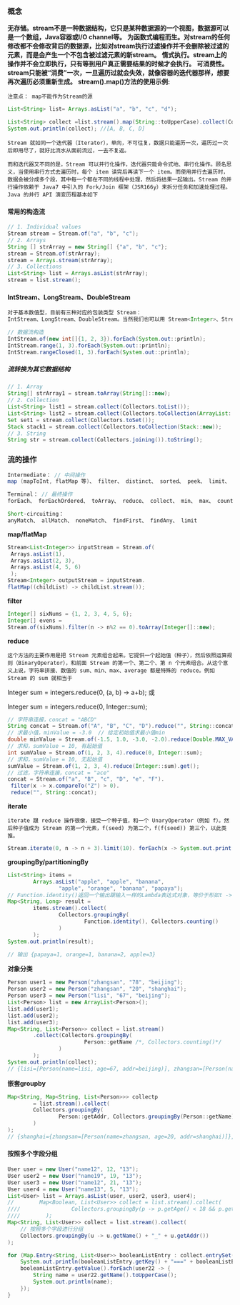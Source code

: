 ### 概念

**无存储。stream不是一种数据结构，它只是某种数据源的一个视图，数据源可以是一个数组，Java容器或I/O channel等。** **为函数式编程而生。对stream的任何修改都不会修改背后的数据源，比如对stream执行过滤操作并不会删除被过滤的元素，而是会产生一个不包含被过滤元素的新stream。** **惰式执行。stream上的操作并不会立即执行，只有等到用户真正需要结果的时候才会执行。** **可消费性。stream只能被“消费”一次，一旦遍历过就会失效，就像容器的迭代器那样，想要再次遍历必须重新生成。** **stream().map()方法的使用示例:** 

``注意点： map不能作为Stream的源``

````java
List<String> list= Arrays.asList("a", "b", "c", "d");

List<String> collect =list.stream().map(String::toUpperCase).collect(Collectors.toList());
System.out.println(collect); //[A, B, C, D]
````

````
Stream 就如同一个迭代器（Iterator），单向，不可往复，数据只能遍历一次，遍历过一次后即用尽了，就好比流水从面前流过，一去不复返。

而和迭代器又不同的是，Stream 可以并行化操作，迭代器只能命令式地、串行化操作。顾名思义，当使用串行方式去遍历时，每个 item 读完后再读下一个 item。而使用并行去遍历时，数据会被分成多个段，其中每一个都在不同的线程中处理，然后将结果一起输出。Stream 的并行操作依赖于 Java7 中引入的 Fork/Join 框架（JSR166y）来拆分任务和加速处理过程。Java 的并行 API 演变历程基本如下

````

#### 常用的构造流

````java
// 1. Individual values
Stream stream = Stream.of("a", "b", "c");
// 2. Arrays
String [] strArray = new String[] {"a", "b", "c"};
stream = Stream.of(strArray);
stream = Arrays.stream(strArray);
// 3. Collections
List<String> list = Arrays.asList(strArray);
stream = list.stream();
````



#### IntStream、LongStream、DoubleStream

````java
对于基本数值型，目前有三种对应的包装类型 Stream：
IntStream、LongStream、DoubleStream。当然我们也可以用 Stream<Integer>、Stream<Long> >、Stream<Double>，但是 boxing 和 unboxing 会很耗时，所以特别为这三种基本数值型提供了对应的 Stream

// 数据流构造
IntStream.of(new int[]{1, 2, 3}).forEach(System.out::println);
IntStream.range(1, 3).forEach(System.out::println);
IntStream.rangeClosed(1, 3).forEach(System.out::println);

````

#####  流转换为其它数据结构

````java
// 1. Array
String[] strArray1 = stream.toArray(String[]::new);
// 2. Collection
List<String> list1 = stream.collect(Collectors.toList());
List<String> list2 = stream.collect(Collectors.toCollection(ArrayList::new));
Set set1 = stream.collect(Collectors.toSet());
Stack stack1 = stream.collect(Collectors.toCollection(Stack::new));
// 3. String
String str = stream.collect(Collectors.joining()).toString();
````

### 流的操作

````java
Intermediate： // 中间操作
map (mapToInt, flatMap 等)、 filter、 distinct、 sorted、 peek、 limit、 skip、 parallel、 sequential、 unordered

Terminal： // 最终操作
forEach、 forEachOrdered、 toArray、 reduce、 collect、 min、 max、 count、 anyMatch、 allMatch、 noneMatch、 findFirst、 findAny、 iterator

Short-circuiting：
anyMatch、 allMatch、 noneMatch、 findFirst、 findAny、 limit
````

**map/flatMap** 

````java
Stream<List<Integer>> inputStream = Stream.of(
 Arrays.asList(1),
 Arrays.asList(2, 3),
 Arrays.asList(4, 5, 6)
 );
Stream<Integer> outputStream = inputStream.
flatMap((childList) -> childList.stream());
````

**filter**

````java
Integer[] sixNums = {1, 2, 3, 4, 5, 6};
Integer[] evens =
Stream.of(sixNums).filter(n -> n%2 == 0).toArray(Integer[]::new);
````

**reduce**

``这个方法的主要作用是把 Stream 元素组合起来。它提供一个起始值（种子），然后依照运算规则（BinaryOperator），和前面 Stream 的第一个、第二个、第 n 个元素组合。从这个意义上说，字符串拼接、数值的 sum、min、max、average 都是特殊的 reduce。例如 Stream 的 sum 就相当于 ``

Integer sum = integers.reduce(0, (a, b) -> a+b); 或

Integer sum = integers.reduce(0, Integer::sum);

````java
// 字符串连接，concat = "ABCD"
String concat = Stream.of("A", "B", "C", "D").reduce("", String::concat); 
// 求最小值，minValue = -3.0  // 给定初始值求最小值min
double minValue = Stream.of(-1.5, 1.0, -3.0, -2.0).reduce(Double.MAX_VALUE, Double::min); 
// 求和，sumValue = 10, 有起始值
int sumValue = Stream.of(1, 2, 3, 4).reduce(0, Integer::sum);
// 求和，sumValue = 10, 无起始值
sumValue = Stream.of(1, 2, 3, 4).reduce(Integer::sum).get();
// 过滤，字符串连接，concat = "ace"
concat = Stream.of("a", "B", "c", "D", "e", "F").
 filter(x -> x.compareTo("Z") > 0).
 reduce("", String::concat);
````

**iterate** 

``iterate 跟 reduce 操作很像，接受一个种子值，和一个 UnaryOperator（例如 f）。然后种子值成为 Stream 的第一个元素，f(seed) 为第二个，f(f(seed)) 第三个，以此类推。 ``

````java
Stream.iterate(0, n -> n + 3).limit(10). forEach(x -> System.out.print(x + " "));.
````

**groupingBy/partitioningBy** 

```java
List<String> items =
        Arrays.asList("apple", "apple", "banana",
                "apple", "orange", "banana", "papaya");
// Function.identity()返回一个输出跟输入一样的Lambda表达式对象，等价于形如t -> t形式的Lambda表达式
Map<String, Long> result =
        items.stream().collect(
                Collectors.groupingBy(
                        Function.identity(), Collectors.counting()
                )
        );
System.out.println(result);

// 输出 {papaya=1, orange=1, banana=2, apple=3}
```

**对象分类**

```java
Person user1 = new Person("zhangsan", "78", "beijing");
Person user2 = new Person("zhangsan", "20", "shanghai");
Person user3 = new Person("lisi", "67", "beijing");
List<Person> list = new ArrayList<Person>();
list.add(user1);
list.add(user2);
list.add(user3);
Map<String, List<Person>> collect = list.stream()
        .collect(Collectors.groupingBy(
                        Person::getName /*, Collectors.counting()*/
                )
        );
System.out.println(collect);
// {lisi=[Person(name=lisi, age=67, addr=beijing)], zhangsan=[Person(name=zhangsan, age=78, addr=beijing), Person(name=zhangsan, age=20, addr=shanghai)]}
```

**嵌套groupby**

```java
Map<String, Map<String, List<Person>>> collectp
        = list.stream().collect(
        Collectors.groupingBy(
                Person::getAddr, Collectors.groupingBy(Person::getName)
        )
);
// {shanghai={zhangsan=[Person(name=zhangsan, age=20, addr=shanghai)]}, beijing={lisi=[Person(name=lisi, age=67, addr=beijing)], zhangsan=[Person(name=zhangsan, age=78, addr=beijing)]}}

```
#### 按照多个字段分组

```java
User user = new User("name12", 12, "13");
User user2 = new User("name19", 19, "13");
User user3 = new User("name12", 21, "13");
User user4 = new User("name13", 5, "13");
List<User> list = Arrays.asList(user, user2, user3, user4);
//        Map<Boolean, List<User>> collect = list.stream().collect(
////                Collectors.groupingBy(p -> p.getAge() < 18 && p.getName().equals("name112"))
////        );
Map<String, List<User>> collect = list.stream().collect(
    // 按照多个字段进行分组
    Collectors.groupingBy(u -> u.getName() + "_" + u.getAddr())
);

for (Map.Entry<String, List<User>> booleanListEntry : collect.entrySet()) {
    System.out.println(booleanListEntry.getKey() + "===" + booleanListEntry.getValue());
    booleanListEntry.getValue().forEach(user22 -> {
        String name = user22.getName().toUpperCase();
        System.out.println(name);
    });
}
```

